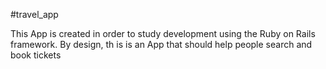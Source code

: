 #travel_app

This App is created in order to study development using the Ruby on Rails framework. By design, th is is an App that should help people search and book tickets